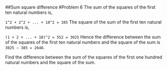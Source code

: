 ##Sum square difference
#Problem 6
The sum of the squares of the first ten natural numbers is,

`1^2 + 2^2 + ... + 10^2 = 385`
The square of the sum of the first ten natural numbers is,

`(1 + 2 + ... + 10)^2 = 552 = 3025`
Hence the difference between the sum of the squares of the first ten natural numbers and the square of the sum is `3025 − 385 = 2640`.

Find the difference between the sum of the squares of the first one hundred natural numbers and the square of the sum.
